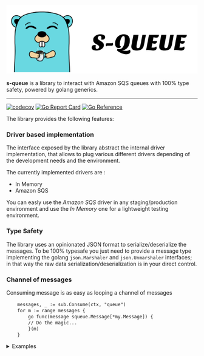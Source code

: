 <picture>
  <source media="(prefers-color-scheme: dark)" srcset="./docs/squeue-white.png">
  <source media="(prefers-color-scheme: light)"  srcset="./docs/squeue-black.png">
  <img alt="S-queue mascotte" src="./docs/squeue-black.png">
</picture>

**s-queue** is a library to interact with Amazon SQS queues with 100% type safety, powered by golang generics.

---

[![codecov](https://codecov.io/github/simodima/squeue/graph/badge.svg?token=DW7C57P2VW)](https://codecov.io/github/simodima/squeue)
[![Go Report Card](https://goreportcard.com/badge/github.com/toretto460/squeue)](https://goreportcard.com/report/github.com/toretto460/squeue)
[![Go Reference](https://pkg.go.dev/badge/github.com/simodima/squeue.svg)](https://pkg.go.dev/github.com/simodima/squeue)

The library provides the following features:

### Driver based implementation
The interface exposed by the library abstract the internal driver implementation, that allows to plug various different drivers depending of the development needs and the environment.

The currently implemented drivers are :
- In Memory
- Amazon SQS

You can easly use the *Amazon SQS* driver in any staging/production environment and use the *In Memory* one for a lightweight testing environment.

### Type Safety
The library uses an opinionated JSON format to serialize/deserialize the messages. To be 100% typesafe you just need to provide a message type implementing the golang `json.Marshaler` and `json.Unmarshaler` interfaces; in that way the raw data serialization/deserialization is in your direct control.

### Channel of messages 
Consuming message is as easy as looping a channel of messages

```golang
    messages, _ := sub.Consume(ctx, "queue")
    for m := range messages {
        go func(message squeue.Message[*my.Message]) {
        // Do the magic...
        }(m)
    }
```

<details>

<summary>Examples</summary>

For a more clear documentation look at the `internal/examples/` directory

**In Memory driver**
```bash
go run internal/examples/memory/main.go
```

**Amazon SQS driver**
```bash
go run internal/examples/sqs/consumer/consumer.go

## in a different shell ↓
go run internal/examples/sqs/producer/producer.go
```

</details>
